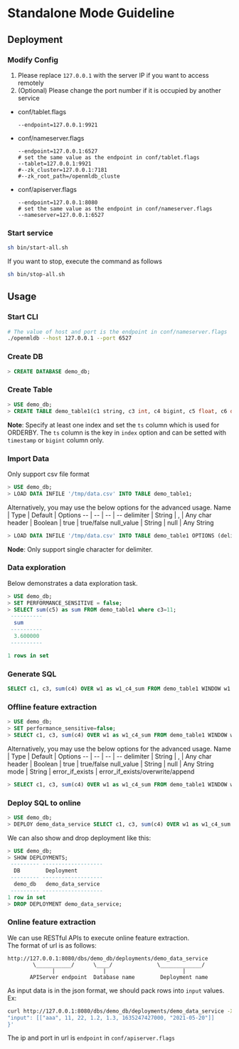 # Standalone Mode Guideline

## Deployment
### Modify Config
1. Please replace `127.0.0.1` with the server IP if you want to access remotely
2. (Optional) Please change the port number if it is occupied by another service

* conf/tablet.flags
   ```
   --endpoint=127.0.0.1:9921
   ```
* conf/nameserver.flags
   ```
   --endpoint=127.0.0.1:6527
   # set the same value as the endpoint in conf/tablet.flags
   --tablet=127.0.0.1:9921
   #--zk_cluster=127.0.0.1:7181
   #--zk_root_path=/openmldb_cluste
   ```
* conf/apiserver.flags
   ```
   --endpoint=127.0.0.1:8080
   # set the same value as the endpoint in conf/nameserver.flags
   --nameserver=127.0.0.1:6527
   ```
### Start service
```bash
sh bin/start-all.sh
```
If you want to stop, execute the command as follows 
```bash
sh bin/stop-all.sh
```
## Usage
### Start CLI
```bash
# The value of host and port is the endpoint in conf/nameserver.flags
./openmldb --host 127.0.0.1 --port 6527
```
### Create DB
```sql
> CREATE DATABASE demo_db;
```

### Create Table
```sql
> USE demo_db;
> CREATE TABLE demo_table1(c1 string, c3 int, c4 bigint, c5 float, c6 double, c7 timestamp, c8 date, index(ts=c7));
```
**Note**: Specify at least one index and set the `ts` column which is used for ORDERBY. The `ts` column is the key in `index` option and can be setted with `timestamp` or `bigint` column only. 
### Import Data
Only support csv file format
```sql
> USE demo_db;
> LOAD DATA INFILE '/tmp/data.csv' INTO TABLE demo_table1;
```
Alternatively, you may use the below options for the advanced usage.
Name | Type |  Default | Options
-- | -- |  --  | --
delimiter | String | , | Any char
header | Boolean | true | true/false
null_value | String | null | Any String
```sql
> LOAD DATA INFILE '/tmp/data.csv' INTO TABLE demo_table1 OPTIONS (delimiter=',', header=false);
```
**Node**: Only support single character for delimiter.
### Data exploration
Below demonstrates a data exploration task.
```sql
> USE demo_db;
> SET PERFORMANCE_SENSITIVE = false;
> SELECT sum(c5) as sum FROM demo_table1 where c3=11;
 ----------
  sum
 ----------
  3.600000
 ----------

1 rows in set
```
### Generate SQL
```sql
SELECT c1, c3, sum(c4) OVER w1 as w1_c4_sum FROM demo_table1 WINDOW w1 AS (PARTITION BY demo_table1.c1 ORDER BY demo_table1.c7 ROWS BETWEEN 2 PRECEDING AND CURRENT ROW);
```
### Offline feature extraction
```sql
> USE demo_db;
> SET performance_sensitive=false;
> SELECT c1, c3, sum(c4) OVER w1 as w1_c4_sum FROM demo_table1 WINDOW w1 AS (PARTITION BY demo_table1.c1 ORDER BY demo_table1.c7 ROWS BETWEEN 2 PRECEDING AND CURRENT ROW) INTO OUTFILE '/tmp/feature.csv';
```
Alternatively, you may use the below options for the advanced usage.
Name | Type |  Default | Options
-- | -- |  --  | --
delimiter | String | , | Any char
header | Boolean | true | true/false
null_value | String | null | Any String
mode | String | error_if_exists | error_if_exists/overwrite/append
```sql
> SELECT c1, c3, sum(c4) OVER w1 as w1_c4_sum FROM demo_table1 WINDOW w1 AS (PARTITION BY demo_table1.c1 ORDER BY demo_table1.c7 ROWS BETWEEN 2 PRECEDING AND CURRENT ROW) INTO OUTFILE '/tmp/feature.csv' OPTIONS (mode = 'overwrite', delimiter=',');
```
### Deploy SQL to online
```sql
> USE demo_db;
> DEPLOY demo_data_service SELECT c1, c3, sum(c4) OVER w1 as w1_c4_sum FROM demo_table1 WINDOW w1 AS (PARTITION BY demo_table1.c1 ORDER BY demo_table1.c7 ROWS BETWEEN 2 PRECEDING AND CURRENT ROW);
```
We can also show and drop deployment like this:
```sql
> USE demo_db;
> SHOW DEPLOYMENTS;
 --------- -------------------
  DB        Deployment
 --------- -------------------
  demo_db   demo_data_service
 --------- -------------------
1 row in set
> DROP DEPLOYMENT demo_data_service;
```
### Online feature extraction
We can use RESTful APIs to execute online feature extraction.  
The format of url is as follows:
```
http://127.0.0.1:8080/dbs/demo_db/deployments/demo_data_service
        \___________/      \____/              \_____________/
              |               |                        |
       APIServer endpoint  Database name        Deployment name
```
As input data is in the json format, we should pack rows into `input` values.  
Ex:
```bash
curl http://127.0.0.1:8080/dbs/demo_db/deployments/demo_data_service -X POST -d'{
"input": [["aaa", 11, 22, 1.2, 1.3, 1635247427000, "2021-05-20"]]
}'
```
The ip and port in url is `endpoint` in `conf/apiserver.flags`